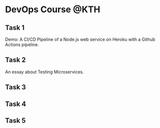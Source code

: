 # DevOps Course @KTH

## Task 1
Demo: A CI/CD Pipeline of a Node.js web service on Heroku with a Github Actions pipeline.
<br>

## Task 2
An essay about Testing Microservices.
## Task 3

## Task 4

## Task 5
